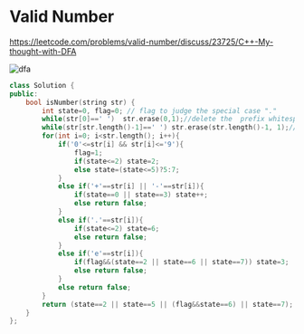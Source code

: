 # Valid Number

https://leetcode.com/problems/valid-number/discuss/23725/C++-My-thought-with-DFA

![dfa](https://s3-lc-upload.s3.amazonaws.com/users/yangf0722/image_1532856258.png)

```c++
class Solution {
public:
    bool isNumber(string str) {
        int state=0, flag=0; // flag to judge the special case "."
        while(str[0]==' ')  str.erase(0,1);//delete the  prefix whitespace
        while(str[str.length()-1]==' ') str.erase(str.length()-1, 1);//delete the suffix whitespace
        for(int i=0; i<str.length(); i++){
            if('0'<=str[i] && str[i]<='9'){
                flag=1;
                if(state<=2) state=2;
                else state=(state<=5)?5:7;
            }
            else if('+'==str[i] || '-'==str[i]){
                if(state==0 || state==3) state++;
                else return false;
            }
            else if('.'==str[i]){
                if(state<=2) state=6;
                else return false;
            }
            else if('e'==str[i]){
                if(flag&&(state==2 || state==6 || state==7)) state=3;
                else return false;
            }
            else return false;
        }
        return (state==2 || state==5 || (flag&&state==6) || state==7);
    }
};
```
